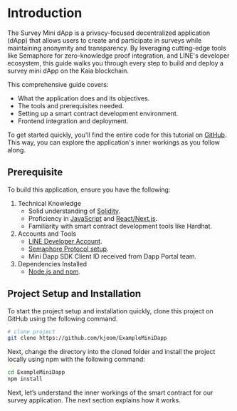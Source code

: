 # Introduction

The Survey Mini dApp is a privacy-focused decentralized application (dApp) that allows users to create and participate in surveys while maintaining anonymity and transparency. By leveraging cutting-edge tools like Semaphore for zero-knowledge proof integration, and LINE's developer ecosystem, this guide walks you through every step to build and deploy a survey mini dApp on the Kaia blockchain.

This comprehensive guide covers:
- What the application does and its objectives.
- The tools and prerequisites needed.
- Setting up a smart contract development environment.
- Frontend integration and deployment.

To get started quickly, you'll find the entire code for this tutorial on [GitHub](https://github.com/kjeom/ExampleMiniDapp). This way, you can explore the application's inner workings as you follow along.

## Prerequisite <a id="prerequisite"></a> 

To build this application, ensure you have the following:

1. Technical Knowledge
    - Solid understanding of [Solidity](https://www.tutorialspoint.com/solidity/index.htm).
    - Proficiency in [JavaScript](https://www.w3schools.com/js/default.asp) and [React/Next.js](https://www.w3schools.com/REACT/DEFAULT.ASP).
    - Familiarity with smart contract development tools like Hardhat.
2. Accounts and Tools
    - [LINE Developer Account](https://developers.line.biz/en/).
    - [Semaphore Protocol setup](https://docs.semaphore.pse.dev/getting-started).
    - Mini Dapp SDK Client ID received from Dapp Portal team.
3. Dependencies Installed
    - [Node.js and npm](https://docs.npmjs.com/downloading-and-installing-node-js-and-npm).

## Project Setup and Installation <a id="project-setup-installation"></a> 

To start the project setup and installation quickly, clone this project on GitHub using the following command.

```bash
# clone project
git clone https://github.com/kjeom/ExampleMiniDapp
```

Next, change the directory into the cloned folder and install the project locally using npm with the following command:

```bash
cd ExampleMiniDapp
npm install
```

Next, let’s understand the inner workings of the smart contract for our survey application. The next section explains how it works. 

